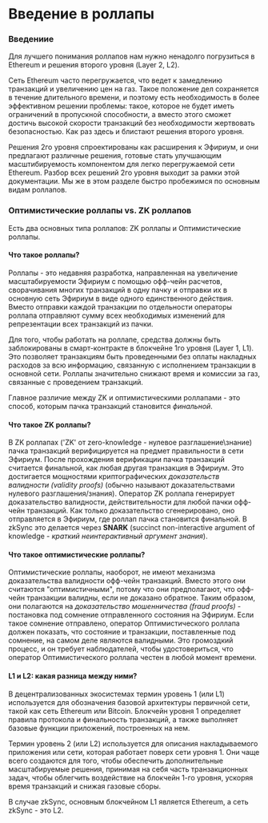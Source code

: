 # Введение в роллапы

### Введениие <a href="#introduction" id="introduction"></a>

Для лучшего понимания роллапов нам нужно ненадолго погрузиться в Ethereum и решения второго уровня (Layer 2, L2).

Сеть Ethereum часто перегружается, что ведет к замедлению транзакций и увеличению цен на газ. Такое положение дел сохраняется в течение длительного времени, и поэтому есть необходимость в более эффективном решении проблемы: такое, которое не будет иметь ограничений в пропускной способности, а вместо этого сможет достичь высокой скорости транзакций без необходимости жертвовать безопасностью. Как раз здесь и блистают решения второго уровня.

Решения 2го уровня спроектированы как расширения к Эфириум, и они предлагают различные решения, готовые стать улучшающим масштибируемость компонентом для легко перегружаемой сети Ethereum. Разбор всех решений 2го уровня выходит за рамки этой документации. Мы же в этом разделе быстро пробежимся по основным видам роллапов.

### Оптимистические роллапы vs. ZK роллапов <a href="#optimistic-rollups-versus-zk-rollups" id="optimistic-rollups-versus-zk-rollups"></a>

Есть два основных типа роллапов: ZK роллапы и Оптимистические роллапы.

#### Что такое роллапы? <a href="#what-are-rollups" id="what-are-rollups"></a>

Роллапы - это недавняя разработка, направленная на увеличение масштабируемости Эфириум с помощью офф-чейн расчетов, сворачивания многих транзакций в одну пачку и отправки их в основную сеть Эфириум в виде одного единственного действия. Вместо отправки каждой транзакции по отдельности операторы роллапа отправляют сумму всех необходимых изменений для репрезентации всех транзакций из пачки.

Для того, чтобы работать на роллапе, средства должны быть заблокированы в смарт-контракте в блокчейне 1го уровня (Layer 1, L1). Это позволяет транзакциям быть проведенными без оплаты накладных расходов за всю информацию, связанную с исполнением транзакции в основной сети. Роллапы значительно снижают время и комиссии за газ, связанные с проведением транзакций.

Главное различие между ZK и оптимистическими роллапами - это способ, которым пачка транзакций становится _финальной_.

#### Что такое ZK роллапы? <a href="#what-are-zk-rollups" id="what-are-zk-rollups"></a>

В ZK роллапах ('ZK' от zero-knowledge - нулевое разглашение\знание) пачка транзакций верифицируется на предмет правильности в сети Эфириум. После прохождения верификации пачка транзакций считается финальной, как любая другая транзакция в Эфириум. Это достигается мощностями криптографических _доказательств валидности (validity proofs)_ (обычно называют доказательствами нулевого разглашения/знания). Оператор ZK роллапа генерирует доказательство валидности, действительности для любой пачки офф-чейн транзакций. Как только доказательство сгенерировано, оно отправляется в Эфириум, где роллап пачка становится финальной. В zkSync это делается через **SNARK** (succinct non-interactive argument of knowledge - _краткий неинтерактивный аргумент знания_).

#### Что такое оптимистические роллапы? <a href="#what-are-optimistic-rollups" id="what-are-optimistic-rollups"></a>

Оптимистические роллапы, наоборот, не имеют механизма доказательства валидности офф-чейн транзакций. Вместо этого они считаются "оптимистичными", потому что они предполагают, что офф-чейн транзакции валидны, если не доказано обратное. Таким образом, они полагаются на _доказательство мошенничества (fraud proofs) -_ постановка под сомнение отправленного состояния на Эфириум. Если такое сомнение отправлено, оператор Оптимистического роллапа должен показать, что состояние и транзакции, поставленные под сомнение, на самом деле являются валидными. Это громоздкий процесс, и он требует наблюдателей, чтобы удостовериться, что оператор Оптимистического роллапа честен в любой момент времени.

#### L1 и L2: какая разница между ними? <a href="#l1-and-l2-what-s-the-difference" id="l1-and-l2-what-s-the-difference"></a>

В децентрализованных экосистемах термин уровень 1 (или L1) используется для обозначения базовой архитектуры первичной сети, такой как сеть Ethereum или Bitcoin. Блокчейн уровня 1 определяет правила протокола и финальность транзакций, а также выполняет базовые функции приложений, построенных на нем.&#x20;

Термин уровень 2 (или L2) используется для описания накладываемого приложения или сети, которая работает поверх сети уровня 1. Они чаще всего создаются для того, чтобы обеспечить дополнительные масштабируемые решения, принимая на себя часть транзакционных задач, чтобы облегчить воздействие на блокчейн 1-го уровня, ускоряя время транзакций и снижая газовые сборы.&#x20;

В случае zkSync, основным блокчейном L1 является Ethereum, а сеть zkSync - это L2.
